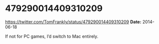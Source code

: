 # 479290014409310209
https://twitter.com/TomFrankly/status/479290014409310209
**Date:** 2014-06-18

If not for PC games, I’d switch to Mac entirely.
